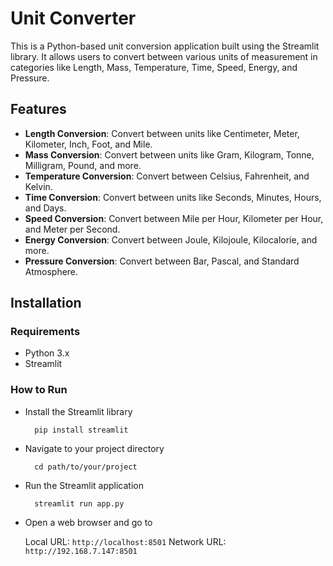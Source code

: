 # Unit Converter

This is a Python-based unit conversion application built using the Streamlit library. It allows users to convert between various units of measurement in categories like Length, Mass, Temperature, Time, Speed, Energy, and Pressure.

## Features

- **Length Conversion**: Convert between units like Centimeter, Meter, Kilometer, Inch, Foot, and Mile.
- **Mass Conversion**: Convert between units like Gram, Kilogram, Tonne, Milligram, Pound, and more.
- **Temperature Conversion**: Convert between Celsius, Fahrenheit, and Kelvin.
- **Time Conversion**: Convert between units like Seconds, Minutes, Hours, and Days.
- **Speed Conversion**: Convert between Mile per Hour, Kilometer per Hour, and Meter per Second.
- **Energy Conversion**: Convert between Joule, Kilojoule, Kilocalorie, and more.
- **Pressure Conversion**: Convert between Bar, Pascal, and Standard Atmosphere.

## Installation

### Requirements

- Python 3.x
- Streamlit

### How to Run

- Install the Streamlit library 

        pip install streamlit

- Navigate to your project directory

        cd path/to/your/project

- Run the Streamlit application

        streamlit run app.py

- Open a web browser and go to

  Local URL: `http://localhost:8501`
  Network URL: `http://192.168.7.147:8501`
